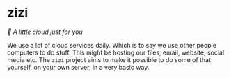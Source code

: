 # zizi

_🦉 A little cloud just for you_

We use a lot of cloud services daily. Which is to say we use other people
computers to do stuff.  This might be hosting our files, email, website, social
media etc. The `zizi` project aims to make it possible to do some of that
yourself, on your own server, in a very basic way.
